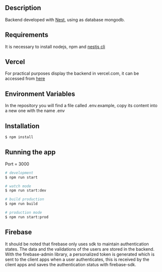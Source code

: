 ## Description

Backend developed with [Nest](https://github.com/nestjs/nest), using as database mongodb.

## Requirements

It is necessary to install nodejs, npm and [nestjs cli](https://docs.nestjs.com/)

## Vercel

For practical purposes display the backend in vercel.com, it can be accessed from [here](https://thrbank-backend.vercel.app/api)


## Environment Variables

In the repository you will find a file called .env.example, copy its content into a new one with the name .env

## Installation

```bash
$ npm install
```

## Running the app

Port = 3000

```bash
# development
$ npm run start

# watch mode
$ npm run start:dev

# build production
$ npm run build

# production mode
$ npm run start:prod
```

## Firebase

It should be noted that firebase only uses sdk to maintain authentication states. The data and the validations of the users are stored in the backend. With the firebase-admin library, a personalized token is generated which is sent to the client apps when a user authenticates, this is received by the client apps and saves the authentication status with firebase-sdk.
